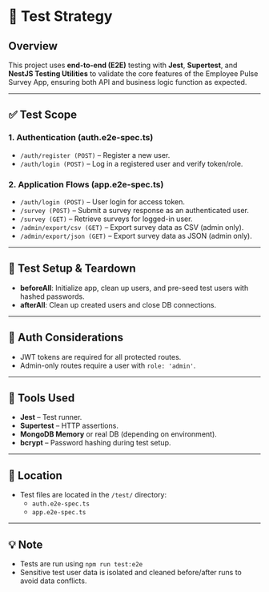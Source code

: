 # 🧪 Test Strategy

## Overview
This project uses **end-to-end (E2E)** testing with **Jest**, **Supertest**, and **NestJS Testing Utilities** to validate the core features of the Employee Pulse Survey App, ensuring both API and business logic function as expected.

---

## ✅ Test Scope

### 1. **Authentication (auth.e2e-spec.ts)**
- `/auth/register (POST)` – Register a new user.
- `/auth/login (POST)` – Log in a registered user and verify token/role.

### 2. **Application Flows (app.e2e-spec.ts)**
- `/auth/login (POST)` – User login for access token.
- `/survey (POST)` – Submit a survey response as an authenticated user.
- `/survey (GET)` – Retrieve surveys for logged-in user.
- `/admin/export/csv (GET)` – Export survey data as CSV (admin only).
- `/admin/export/json (GET)` – Export survey data as JSON (admin only).

---

## 🧹 Test Setup & Teardown

- **beforeAll**: Initialize app, clean up users, and pre-seed test users with hashed passwords.
- **afterAll**: Clean up created users and close DB connections.

---

## 🔐 Auth Considerations

- JWT tokens are required for all protected routes.
- Admin-only routes require a user with `role: 'admin'`.

---

## 🧰 Tools Used

- **Jest** – Test runner.
- **Supertest** – HTTP assertions.
- **MongoDB Memory** or real DB (depending on environment).
- **bcrypt** – Password hashing during test setup.

---

## 📁 Location

- Test files are located in the `/test/` directory:
  - `auth.e2e-spec.ts`
  - `app.e2e-spec.ts`

---

## 💡 Note

- Tests are run using `npm run test:e2e`
- Sensitive test user data is isolated and cleaned before/after runs to avoid data conflicts.

